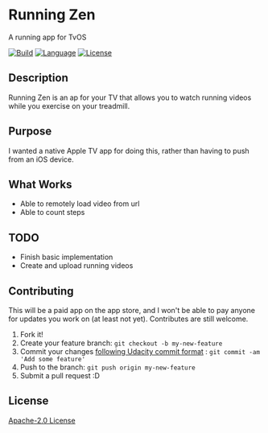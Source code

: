 # Running Zen
A running app for TvOS

[![Build](https://img.shields.io/badge/build-developing-yellowgreen.svg)](http://www.blaumagier.com)
[![Language](http://img.shields.io/badge/language-swift-brightgreen.svg?style=flat)](https://developer.apple.com/swift)
[![License](https://img.shields.io/badge/license-Apache--2.0-blue.svg)](license.md)

## Description

Running Zen is an ap for your TV that allows you to watch running videos while you exercise on your treadmill.

## Purpose

I wanted a native Apple TV app for doing this, rather than having to push from an iOS device.

## What Works

* Able to remotely load video from url
* Able to count steps

## TODO

* Finish basic implementation
* Create and upload running videos


## Contributing

This will be a paid app on the app store, and I won't be able to pay anyone for updates you work on (at least not yet).  Contributes are still welcome.

1. Fork it!
2. Create your feature branch: `git checkout -b my-new-feature`
3. Commit your changes [following Udacity commit format](http://udacity.github.io/git-styleguide/) : `git commit -am 'Add some feature'`
4. Push to the branch: `git push origin my-new-feature`
5. Submit a pull request :D

## License
[Apache-2.0 License](license.md)